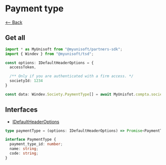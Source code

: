 # Payment type

[<-- Back](../../../../README.md)

## Get all
```ts
import * as MyUnisoft from "@myunisoft/partners-sdk";
import { Windev } from "@myunisoft/tsd";

const options: IDefaultHeaderOptions = {
  accessToken,

  /** Only if you are authenticated with a firm access. */
  societyId: 1234
}

const data: Windev.Society.PaymentType[] = await MyUnisfot.compta.society.paymentType(options);
```

## Interfaces
- [IDefaultHeaderOptions](../../../interfaces/common.md)


```ts
type paymentType = (options: IDefaultHeaderOptions) => Promise<PaymentType[]>;

interface PaymentType {
  payment_type_id: number;
  name: string;
  code: string;
}
```
